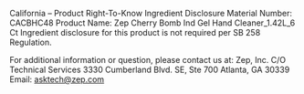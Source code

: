 
 
 
California – Product Right-To-Know Ingredient Disclosure 
Material Number: CACBHC48 
Product Name: Zep Cherry Bomb Ind Gel Hand Cleaner_1.42L_6 Ct 
Ingredient disclosure for this product is not required per SB 258 Regulation. 
 
For additional information or question, please contact us at: 
Zep, Inc. 
C/O Technical Services 
3330 Cumberland Blvd. SE, Ste 700 
Atlanta, GA 30339 
Email: asktech@zep.com 
 
 
 
 

